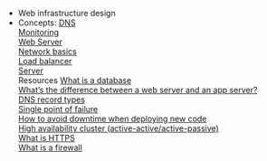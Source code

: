 - Web infrastructure design
- Concepts:
[DNS]()<br>
[Monitoring]()<br>
[Web Server]()<br>
[Network basics]()<br>
[Load balancer]()<br>
[Server]()<br>
Resources
[What is a database](https://www.oracle.com/ke/database/what-is-database/)<br>
[What’s the difference between a web server and an app server?](https://www.infoworld.com/article/2077354/app-server-web-server-what-s-the-difference.html)<br>
[DNS record types](https://www.site24x7.com/learn/dns-record-types.html)<br>
[Single point of failure](https://avinetworks.com/glossary/single-point-of-failure/)<br>
[How to avoid downtime when deploying new code](https://softwareengineering.stackexchange.com/questions/35063/how-do-you-update-your-production-codebase-database-schema-without-causing-downt#answers-header)<br>
[High availability cluster (active-active/active-passive)](https://docs.oracle.com/cd/E17904_01/core.1111/e10106/intro.htm#ASHIA714)<br>
[What is HTTPS](https://www.instantssl.com/http-vs-https)<br>
[What is a firewall](https://www.webopedia.com/definitions/firewall/)<br>
